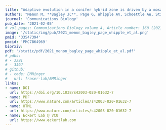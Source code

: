 ```yaml
---
title: "Adaptive evolution in a conifer hybrid zone is driven by a mosaic of introgressed and standing genetic variants."
authors: "Menon M, **Bagley JC**, Page G, Whipple AV, Schoettle AW, Still C, et al."
journal: 'Communications Biology'
pub_date: '2021-02-05'
# vol_pages: Communications Biology volume 4, Article number: 160 (2021)
image: '/static/img/pub/2021_menon_bagley_page_whipple_et_al.png'
pmid: '33547394'
pmcid: 'PMC7864969'
biorxiv: 
pdf: '/static/pdf/2021_menon_bagley_page_whipple_et_al.pdf'
# pdbs:
# - 3J9I
# - 3J9J
# github:
# - code: EMRinger
#   url: fraser-lab/EMRinger
links:
- name: DOI
  url: https://doi.org/10.1038/s42003-020-01632-7
- name: PDF
  url: https://www.nature.com/articles/s42003-020-01632-7
- name: HTML
  url: https://www.nature.com/articles/s42003-020-01632-7
- name: Eckert Lab @ VCU
  url: https://www.eckertlab.com
---
```

